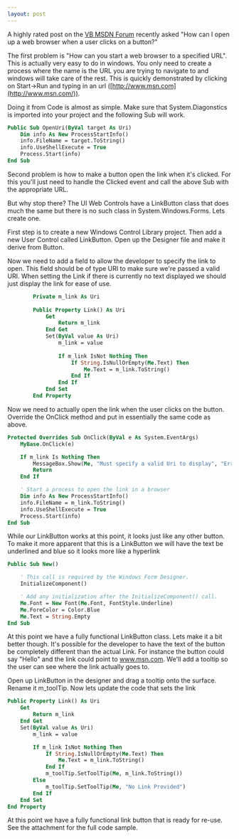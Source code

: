 ```yaml
---
layout: post
---
```

A highly rated post on the [VB MSDN Forum](http://forums.microsoft.com/MSDN/default.aspx?forumgroupid=10&siteid=1) recently asked "How can I open up a web browser when a user clicks on a button?"

The first problem is "How can you start a web browser to a specified URL".  This is actually very easy to do in windows.  You only need to create a process where the name is the URL you are trying to navigate to and windows will take care of the rest.  This is quickly demonstrated by clicking on Start->Run and typing in an url ([http://www.msn.com](http://www.msn.com/)).

Doing it from Code is almost as simple.  Make sure that System.Diagonstics is imported into your project and the following Sub will work.

``` vb
Public Sub OpenUri(ByVal target As Uri)
    Dim info As New ProcessStartInfo()
    info.FileName = target.ToString()
    info.UseShellExecute = True
    Process.Start(info)
End Sub
```

Second problem is how to make a button open the link when it's clicked.  For this you'll just need to handle the Clicked event and call the above Sub with the appropriate URL.

But why stop there?  The UI Web Controls have a LinkButton class that does much the same but there is no such class in System.Windows.Forms.  Lets create one.

First step is to create a new Windows Control Library project.  Then add a new User Control called LinkButton.  Open up the Designer file and make it derive from Button.

Now we need to add a field to allow the developer to specify the link to open.  This field should be of type URI to make sure we're passed a valid URI.  When setting the Link if there is currently no text displayed we should just display the link for ease of use.

    
``` vb
        Private m_link As Uri
    
        Public Property Link() As Uri
            Get
                Return m_link
            End Get
            Set(ByVal value As Uri)
                m_link = value
    
                If m_link IsNot Nothing Then
                    If String.IsNullOrEmpty(Me.Text) Then
                        Me.Text = m_link.ToString()
                    End If
                End If
            End Set
        End Property
```

Now we need to actually open the link when the user clicks on the button.  Override the OnClick method and put in essentially the same code as above.

``` vb
Protected Overrides Sub OnClick(ByVal e As System.EventArgs)
    MyBase.OnClick(e)

    If m_link Is Nothing Then
        MessageBox.Show(Me, "Must specify a valid Uri to display", "Error", MessageBoxButtons.OK, MessageBoxIcon.Error)
        Return
    End If

    ' Start a process to open the link in a browser
    Dim info As New ProcessStartInfo()
    info.FileName = m_link.ToString()
    info.UseShellExecute = True
    Process.Start(info)
End Sub
```

While our LinkButton works at this point, it looks just like any other button.  To make it more apparent that this is a LinkButton we will have the text be underlined and blue so it looks more like a hyperlink

``` vb
Public Sub New()

    ' This call is required by the Windows Form Designer.
    InitializeComponent()

    ' Add any initialization after the InitializeComponent() call.
    Me.Font = New Font(Me.Font, FontStyle.Underline)
    Me.ForeColor = Color.Blue
    Me.Text = String.Empty
End Sub
```
    

At this point we have a fully functional LinkButton class. Lets make it a bit better though. It's possible for the developer to have the text of the button be completely different than the actual Link. For instance the button could say "Hello" and the link could point to www.msn.com. We'll add a tooltip so the user can see where the link actually goes to.

Open up LinkButton in the designer and drag a tooltip onto the surface. Rename it m_toolTip. Now lets update the code that sets the link

``` vb
Public Property Link() As Uri
    Get
        Return m_link
    End Get
    Set(ByVal value As Uri)
        m_link = value

        If m_link IsNot Nothing Then
            If String.IsNullOrEmpty(Me.Text) Then
                Me.Text = m_link.ToString()
            End If
            m_toolTip.SetToolTip(Me, m_link.ToString())
        Else
            m_toolTip.SetToolTip(Me, "No Link Provided")
        End If
    End Set
End Property
```

At this point we have a fully functional link button that is ready for re-use.  See the attachment for the full code sample.


